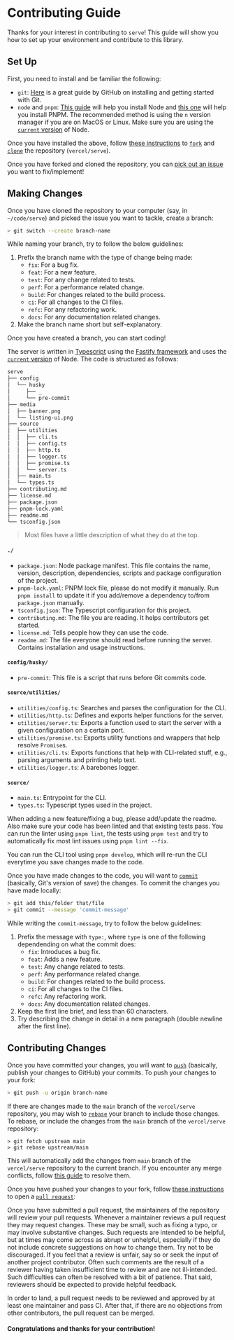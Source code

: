 # Contributing Guide

Thanks for your interest in contributing to `serve`! This guide will
show you how to set up your environment and contribute to this library.

## Set Up

First, you need to install and be familiar the following:

- `git`: [Here](https://github.com/git-guides) is a great guide by GitHub on
  installing and getting started with Git.
- `node` and `pnpm`:
  [This guide](https://nodejs.org/en/download/package-manager/) will help you
  install Node and [this one](https://pnpm.io/installation) will help you install PNPM. The
  recommended method is using the `n` version manager if you are on MacOS or Linux. Make sure
  you are using the [`current` version](https://github.com/nodejs/Release#release-schedule) of
  Node.

Once you have installed the above, follow
[these instructions](https://docs.github.com/en/get-started/quickstart/fork-a-repo)
to
[`fork`](https://docs.github.com/en/pull-requests/collaborating-with-pull-requests/working-with-forks)
and [`clone`](https://github.com/git-guides/git-clone) the repository
(`vercel/serve`).

Once you have forked and cloned the repository, you can
[pick out an issue](https://github.com/vercel/serve/issues?q=is%3Aissue+is%3Aopen+sort%3Aupdated-desc)
you want to fix/implement!

## Making Changes

Once you have cloned the repository to your computer (say, in
`~/code/serve`) and picked the issue you want to tackle, create a
branch:

```sh
> git switch --create branch-name
```

While naming your branch, try to follow the below guidelines:

1. Prefix the branch name with the type of change being made:
   - `fix`: For a bug fix.
   - `feat`: For a new feature.
   - `test`: For any change related to tests.
   - `perf`: For a performance related change.
   - `build`: For changes related to the build process.
   - `ci`: For all changes to the CI files.
   - `refc`: For any refactoring work.
   - `docs`: For any documentation related changes.
2. Make the branch name short but self-explanatory.

Once you have created a branch, you can start coding!

The server is written in
[Typescript](https://github.com/microsoft/TypeScript#readme) using the
[Fastify framework](https://github.com/fastify/fastify#readme) and uses the
[`current` version](https://github.com/nodejs/Release#release-schedule) of Node.
The code is structured as follows:

```sh
serve
├── config
│  └── husky
│     ├── _
│     └── pre-commit
├── media
│  ├── banner.png
│  └── listing-ui.png
├── source
│  ├── utilities
│  │  ├── cli.ts
│  │  ├── config.ts
│  │  ├── http.ts
│  │  ├── logger.ts
│  │  ├── promise.ts
│  │  └── server.ts
│  ├── main.ts
│  └── types.ts
├── contributing.md
├── license.md
├── package.json
├── pnpm-lock.yaml
├── readme.md
└── tsconfig.json
```

> Most files have a little description of what they do at the top.

#### `./`

- `package.json`: Node package manifest. This file contains the name, version,
  description, dependencies, scripts and package configuration of the project.
- `pnpm-lock.yaml`: PNPM lock file, please do not modify it manually. Run
  `pnpm install` to update it if you add/remove a dependency to/from
  `package.json` manually.
- `tsconfig.json`: The Typescript configuration for this project.
- `contributing.md`: The file you are reading. It helps contributors get
  started.
- `license.md`: Tells people how they can use the code.
- `readme.md`: The file everyone should read before running the server. Contains
  installation and usage instructions.

#### `config/husky/`

- `pre-commit`: This file is a script that runs before Git commits code.

#### `source/utilities/`

- `utilities/config.ts`: Searches and parses the configuration for the CLI.
- `utilities/http.ts`: Defines and exports helper functions for the server.
- `utilities/server.ts`: Exports a function used to start the server with a
  given configuration on a certain port.
- `utilities/promise.ts`: Exports utility functions and wrappers that help
  resolve `Promise`s.
- `utilities/cli.ts`: Exports functions that help with CLI-related stuff, e.g.,
  parsing arguments and printing help text.
- `utilities/logger.ts`: A barebones logger.

#### `source/`

- `main.ts`: Entrypoint for the CLI.
- `types.ts`: Typescript types used in the project.

When adding a new feature/fixing a bug, please add/update the readme. Also make
sure your code has been linted and that existing tests pass. You can run the linter
using `pnpm lint`, the tests using `pnpm test` and try to automatically fix most lint
issues using `pnpm lint --fix`.

You can run the CLI tool using `pnpm develop`, which will re-run the CLI everytime you
save changes made to the code.

Once you have made changes to the code, you will want to
[`commit`](https://github.com/git-guides/git-commit) (basically, Git's version
of save) the changes. To commit the changes you have made locally:

```sh
> git add this/folder that/file
> git commit --message 'commit-message'
```

While writing the `commit-message`, try to follow the below guidelines:

1. Prefix the message with `type:`, where `type` is one of the following
   dependending on what the commit does:
   - `fix`: Introduces a bug fix.
   - `feat`: Adds a new feature.
   - `test`: Any change related to tests.
   - `perf`: Any performance related change.
   - `build`: For changes related to the build process.
   - `ci`: For all changes to the CI files.
   - `refc`: Any refactoring work.
   - `docs`: Any documentation related changes.
2. Keep the first line brief, and less than 60 characters.
3. Try describing the change in detail in a new paragraph (double newline after
   the first line).

## Contributing Changes

Once you have committed your changes, you will want to
[`push`](https://github.com/git-guides/git-push) (basically, publish your
changes to GitHub) your commits. To push your changes to your fork:

```sh
> git push -u origin branch-name
```

If there are changes made to the `main` branch of the
`vercel/serve` repository, you may wish to
[`rebase`](https://docs.github.com/en/get-started/using-git/about-git-rebase)
your branch to include those changes. To rebase, or include the changes from the
`main` branch of the `vercel/serve` repository:

```
> git fetch upstream main
> git rebase upstream/main
```

This will automatically add the changes from `main` branch of the
`vercel/serve` repository to the current branch. If you encounter
any merge conflicts, follow
[this guide](https://docs.github.com/en/get-started/using-git/resolving-merge-conflicts-after-a-git-rebase)
to resolve them.

Once you have pushed your changes to your fork, follow
[these instructions](https://docs.github.com/en/pull-requests/collaborating-with-pull-requests/proposing-changes-to-your-work-with-pull-requests/creating-a-pull-request-from-a-fork)
to open a
[`pull request`](https://docs.github.com/en/pull-requests/collaborating-with-pull-requests/proposing-changes-to-your-work-with-pull-requests/about-pull-requests):

Once you have submitted a pull request, the maintainers of the repository will
review your pull requests. Whenever a maintainer reviews a pull request they may
request changes. These may be small, such as fixing a typo, or may involve
substantive changes. Such requests are intended to be helpful, but at times may
come across as abrupt or unhelpful, especially if they do not include concrete
suggestions on how to change them. Try not to be discouraged. If you feel that a
review is unfair, say so or seek the input of another project contributor. Often
such comments are the result of a reviewer having taken insufficient time to
review and are not ill-intended. Such difficulties can often be resolved with a
bit of patience. That said, reviewers should be expected to provide helpful
feedback.

In order to land, a pull request needs to be reviewed and approved by at least
one maintainer and pass CI. After that, if there are no objections from other
contributors, the pull request can be merged.

#### Congratulations and thanks for your contribution!
